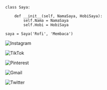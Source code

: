 ```python3
class Saya:
    
    def __init__(self, NamaSaya, HobiSaya):
        self.Nama = NamaSaya
        self.Hobi = HobiSaya        
        
saya = Saya('Rofi', 'Membaca')
```
![Instagram](https://img.shields.io/badge/Instagram-%23E4405F.svg?style=Social=Instagram&logoColor=white)

![TikTok](https://img.shields.io/badge/TikTok-%23000000.svg?style=Social=TikTok&logoColor=white)

![Pinterest](https://img.shields.io/badge/Pinterest-%23E60023.svg?style=Social=Pinterest&logoColor=white)

![Gmail](https://img.shields.io/badge/Gmail-D14836?style=Social=gmail&logoColor=white)

![Twitter](https://img.shields.io/badge/Twitter-%231DA1F2.svg?style=Social=Twitter&logoColor=white)
